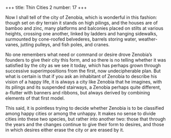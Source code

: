 +++
title: Thin Cities 2
number: 17
+++

Now I shall tell of the city of Zenobia, which is wonderful in this fashion: though set on dry terrain it stands on high pilings, and the houses are of bamboo and zinc, many platforms and balconies placed on stilts at various heights, crossing one another, linked by ladders and hanging sidewalks, surmounted by cone-roofed belvederes, barrels storing water, weather-vanes, jutting pulleys, and fish poles, and cranes.

No one remembers what need or command or desire drove Zenobia’s founders to give their city this form, and so there is no telling whether it was satisfied by the city as we see it today, which has perhaps grown through successive superimpositions from the first, now undecipherable plan. But what is certain is that if you ask an inhabitant of Zenobia to describe his vision of a happy life, it is always a city like Zenobia that he imagines, with its pilings and its suspended stairways, a Zenobia perhaps quite different, a-flutter with banners and ribbons, but always derived by combining elements of that first model.

This said, it is pointless trying to decide whether Zenobia is to be classified among happy cities or among the unhappy. It makes no sense to divide cities into these two species, but rather into another two: those that through the years and the changes continue to give their form to desires, and those in which desires either erase the city or are erased by it.